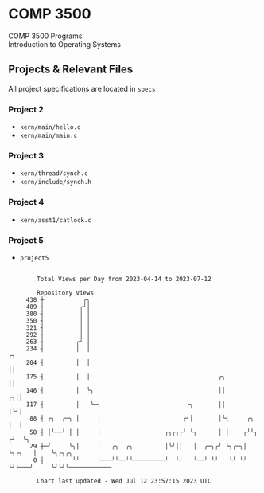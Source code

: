 # COMP 3500
COMP 3500 Programs  
Introduction to Operating Systems  
## Projects & Relevant Files
All project specifications are located in `specs`
### Project 2
- `kern/main/hello.c`
- `kern/main/main.c`
### Project 3
- `kern/thread/synch.c`
- `kern/include/synch.h`
### Project 4
- `kern/asst1/catlock.c`
### Project 5
- `project5`

```

        Total Views per Day from 2023-04-14 to 2023-07-12

        Repository Views
     438 ┼           ╭╮
     409 ┤          ╭╯│
     380 ┤          │ │
     350 ┤          │ │
     321 ┤          │ │
     292 ┤          │ │
     263 ┤         ╭╯ │
     234 ┤         │  │                                                        ╭╮
     204 ┤         │  │                                                        ││
     175 ┤         │  │                                    ╭╮                  ││
     146 ┤         │  ╰╮                                   ││                ╭╮││
     117 ┤         │   ╰─╮                        ╭╮       ││                │╰╯│
      88 ┤ ╭╮  ╭─╮ │     │                       ╭╯│       │╰╮     ╭╮        │  │
      58 ┤ │╰──╯ │ │     │                  ╭╮╭╮╭╯ ╰╮      │ │    ╭╯╰╮      ╭╯  ╰╮
      29 ┼─╯     ╰╮│     │   ╭╮  ╭╮         │╰╯││   │  ╭─╮╭╯ ╰╮╭─╮│  ╰╮╭╮   │    ╰╮╭╮╭╮
       0 ┤        ╰╯     ╰───╯╰──╯╰─────────╯  ╰╯   ╰──╯ ╰╯   ╰╯ ╰╯   ╰╯╰───╯     ╰╯╰╯╰────────────

        Chart last updated - Wed Jul 12 23:57:15 2023 UTC
        
```
